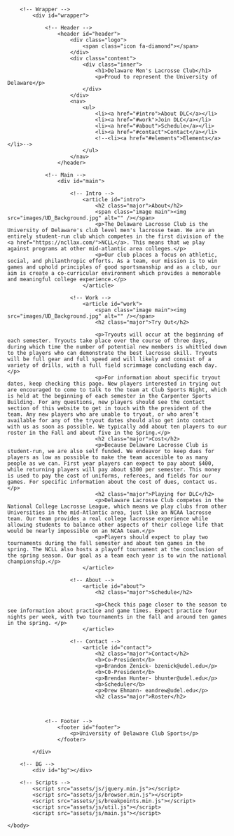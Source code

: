 <!DOCTYPE HTML>
<!--
	Dimension by HTML5 UP
	html5up.net | @ajlkn
	Free for personal and commercial use under the CCA 3.0 license (html5up.net/license)
-->
<html>
	<head>
		<title>Delaware Lacrosse Club</title>
		<meta charset="utf-8" />
		<meta name="viewport" content="width=device-width, initial-scale=1, user-scalable=no" />
		<link rel="stylesheet" href="assets/css/main.css" />
		<noscript><link rel="stylesheet" href="assets/css/noscript.css" /></noscript>
	</head>
	<body class="is-preload">

		<!-- Wrapper -->
			<div id="wrapper">

				<!-- Header -->
					<header id="header">
						<div class="logo">
							<span class="icon fa-diamond"></span>
						</div>
						<div class="content">
							<div class="inner">
								<h1>Delaware Men's Lacrosse Club</h1>
								<p>Proud to represent the University of Delaware</p>
							</div>
						</div>
						<nav>
							<ul>
								<li><a href="#intro">About DLC</a></li>
								<li><a href="#work">Join DLC</a></li>
								<li><a href="#about">Schedule</a></li>
								<li><a href="#contact">Contact</a></li>
								<!--<li><a href="#elements">Elements</a></li>-->
							</ul>
						</nav>
					</header>

				<!-- Main -->
					<div id="main">

						<!-- Intro -->
							<article id="intro">
								<h2 class="major">About</h2>
								<span class="image main"><img src="images/UD_Background.jpg" alt="" /></span>
								<p>The Delaware Lacrosse Club is the University of Delaware's club level men's lacrosse team. We are an entirely student-run club which competes in the first division of the <a href="https://ncllax.com/">NCLL</a>. This means that we play against programs at other mid-atlantic area colleges.</p>
								<p>Our club places a focus on athletic, social, and philanthropic efforts. As a team, our mission is to win games and uphold principles of good sportsmanship and as a club, our aim is create a co-curricular environment which provides a memorable and meaningful college experience.</p>
							</article>

						<!-- Work -->
							<article id="work">
								<span class="image main"><img src="images/UD_Background.jpg" alt="" /></span>
								<h2 class="major">Try Out</h2>
								
								<p>Tryouts will occur at the beginning of each semester. Tryouts take place over the course of three days, during which time the number of potential new members is whittled down to the players who can demonstrate the best lacrosse skill. Tryouts will be full gear and full speed and will likely and consist of a variety of drills, with a full field scrimmage concluding each day. </p>
								<p>For information about specific tryout dates, keep checking this page. New players interested in trying out are encouraged to come to talk to the team at Club Sports Night, which is held at the beginning of each semester in the Carpenter Sports Building. For any questions, new players should see the contact section of this website to get in touch with the president of the team. Any new players who are unable to tryout, or who aren’t available for any of the tryout dates should also get into contact with us as soon as possible. We typically add about ten players to our roster in the Fall and about five in the Spring.</p>
								<h2 class="major">Cost</h2>
								<p>Because Delaware Lacrosse Club is student-run, we are also self funded. We endeavor to keep dues for players as low as possible to make the team accesible to as many people as we can. First year players can expect to pay about $400, while returning players will pay about $300 per semester. This money is used to pay the cost of uniforms, referees, and fields for our games. For specific information about the cost of dues, contact us.</p>
								<h2 class="major">Playing for DLC</h2>
								<p>Delaware Lacrosse Club competes in the National College Lacrosse League, which means we play clubs from other Universities in the mid-Atlantic area, just like an NCAA lacrosse team. Our team provides a real college lacrosse experience while allowing students to balance other aspects of their college life that would be nearly impossible on an NCAA team.</p>
								<p>Players should expect to play two tournaments during the fall semester and about ten games in the spring. The NCLL also hosts a playoff tournament at the conclusion of the spring season. Our goal as a team each year is to win the national championship.</p>
							</article>

						<!-- About -->
							<article id="about">
								<h2 class="major">Schedule</h2>
								
								<p>Check this page closer to the season to see information about practice and game times. Expect practice four nights per week, with two tournaments in the fall and around ten games in the spring. </p>
							</article>

						<!-- Contact -->
							<article id="contact">
								<h2 class="major">Contact</h2>
								<b>Co-President</b>
								<p>Brandon Zenick- bzenick@udel.edu</p>	
								<b>C0-President</b>
								<p>Brendan Hunter- bhunter@udel.edu</p>
								<b>Scheduler</b>
								<p>Drew Ehmann- eandrew@udel.edu</p>
								<h2 class="major">Roster</h2>	
									


				<!-- Footer -->
					<footer id="footer">
						<p>University of Delaware Club Sports</p>
					</footer>

			</div>

		<!-- BG -->
			<div id="bg"></div>

		<!-- Scripts -->
			<script src="assets/js/jquery.min.js"></script>
			<script src="assets/js/browser.min.js"></script>
			<script src="assets/js/breakpoints.min.js"></script>
			<script src="assets/js/util.js"></script>
			<script src="assets/js/main.js"></script>

	</body>
</html>
